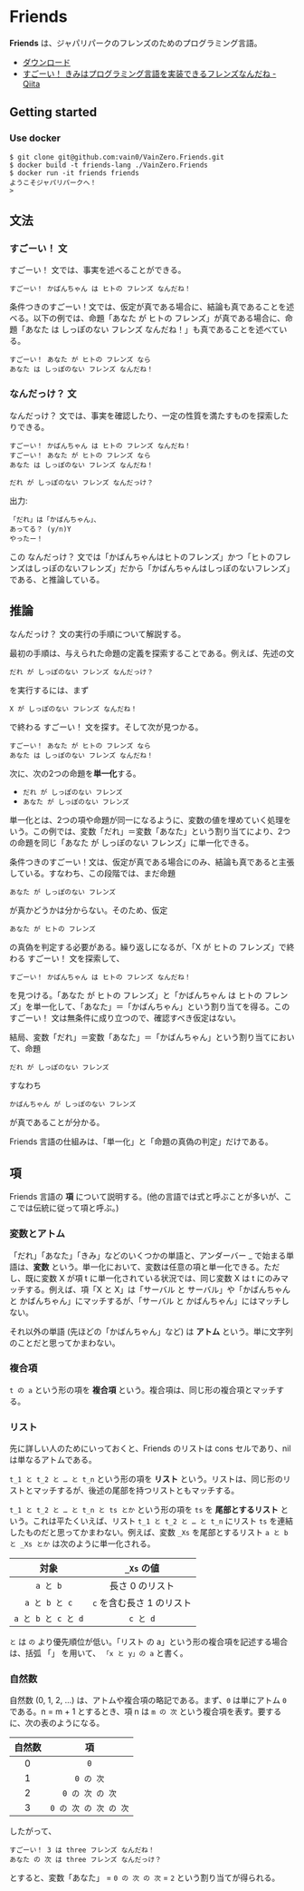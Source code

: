 # Friends
**Friends** は、ジャパリパークのフレンズのためのプログラミング言語。

- [ダウンロード](https://github.com/vain0/VainZero.Friends/releases/latest)
- [すごーい！ きみはプログラミング言語を実装できるフレンズなんだね - Qiita](http://qiita.com/vain0/items/6d3b75f667d3ec7f1d2a)

## Getting started
### Use docker
```
$ git clone git@github.com:vain0/VainZero.Friends.git
$ docker build -t friends-lang ./VainZero.Friends
$ docker run -it friends friends
ようこそジャパリパークへ！
>
```

## 文法
### すごーい！ 文
すごーい！ 文では、事実を述べることができる。

```
すごーい！ かばんちゃん は ヒトの フレンズ なんだね！
```

条件つきのすごーい！文では、仮定が真である場合に、結論も真であることを述べる。以下の例では、命題「あなた が ヒトの フレンズ」が真である場合に、命題「あなた は しっぽのない フレンズ なんだね！」も真であることを述べている。

```
すごーい！ あなた が ヒトの フレンズ なら
あなた は しっぽのない フレンズ なんだね！
```

### なんだっけ？ 文
なんだっけ？ 文では、事実を確認したり、一定の性質を満たすものを探索したりできる。

```
すごーい！ かばんちゃん は ヒトの フレンズ なんだね！
すごーい！ あなた が ヒトの フレンズ なら
あなた は しっぽのない フレンズ なんだね！

だれ が しっぽのない フレンズ なんだっけ？
```

出力:

```
「だれ」は「かばんちゃん」、
あってる？ (y/n)Y
やったー！
```

この なんだっけ？ 文では「かばんちゃんはヒトのフレンズ」かつ「ヒトのフレンズはしっぽのないフレンズ」だから「かばんちゃんはしっぽのないフレンズ」である、と推論している。

## 推論
なんだっけ？ 文の実行の手順について解説する。

最初の手順は、与えられた命題の定義を探索することである。例えば、先述の文

```
だれ が しっぽのない フレンズ なんだっけ？
```

を実行するには、まず

```
X が しっぽのない フレンズ なんだね！
```

で終わる すごーい！ 文を探す。そして次が見つかる。

```
すごーい！ あなた が ヒトの フレンズ なら
あなた は しっぽのない フレンズ なんだね！
```

次に、次の2つの命題を**単一化**する。

- ``だれ が しっぽのない フレンズ``
- ``あなた が しっぽのない フレンズ``

単一化とは、2つの項や命題が同一になるように、変数の値を埋めていく処理をいう。この例では、変数「だれ」＝変数「あなた」という割り当てにより、2つの命題を同じ「あなた が しっぽのない フレンズ」に単一化できる。

条件つきのすごーい！文は、仮定が真である場合にのみ、結論も真であると主張している。すなわち、この段階では、まだ命題

```
あなた が しっぽのない フレンズ
```

が真かどうかは分からない。そのため、仮定

```
あなた が ヒトの フレンズ
```

の真偽を判定する必要がある。繰り返しになるが、「X が ヒトの フレンズ」で終わる すごーい！ 文を探索して、

```
すごーい！ かばんちゃん は ヒトの フレンズ なんだね！
```

を見つける。「あなた が ヒトの フレンズ」と「かばんちゃん は ヒトの フレンズ」を単一化して、「あなた」＝「かばんちゃん」という割り当てを得る。このすごーい！ 文は無条件に成り立つので、確認すべき仮定はない。

結局、変数「だれ」＝変数「あなた」＝「かばんちゃん」という割り当てにおいて、命題

```
だれ が しっぽのない フレンズ
```

すなわち

```
かばんちゃん が しっぽのない フレンズ
```

が真であることが分かる。

Friends 言語の仕組みは、「単一化」と「命題の真偽の判定」だけである。

## 項
Friends 言語の **項** について説明する。(他の言語では式と呼ぶことが多いが、ここでは伝統に従って項と呼ぶ。)

### 変数とアトム
「だれ」「あなた」「きみ」などのいくつかの単語と、アンダーバー _ で始まる単語は、**変数** という。単一化において、変数は任意の項と単一化できる。ただし、既に変数 X が項 t に単一化されている状況では、同じ変数 X は t にのみマッチする。例えば、項「X と X」は「サーバル と サーバル」や「かばんちゃん と かばんちゃん」にマッチするが、「サーバル と かばんちゃん」にはマッチしない。

それ以外の単語 (先ほどの「かばんちゃん」など) は **アトム** という。単に文字列のことだと思ってかまわない。

### 複合項
``t の a`` という形の項を **複合項** という。複合項は、同じ形の複合項とマッチする。

### リスト
先に詳しい人のためにいっておくと、Friends のリストは cons セルであり、nil は単なるアトムである。

``t_1 と t_2 と … と t_n`` という形の項を **リスト** という。リストは、同じ形のリストとマッチするが、後述の尾部を持つリストともマッチする。

``t_1 と t_2 と … と t_n と ts とか`` という形の項を `ts` を **尾部とするリスト** という。これは平たくいえば、リスト ``t_1 と t_2 と … と t_n`` にリスト `ts` を連結したものだと思ってかまわない。例えば、変数 `_Xs` を尾部とするリスト ``a と b と _Xs とか`` は次のように単一化される。

| 対象 | `_Xs` の値 |
|:--:|:--:|
| ``a と b`` | 長さ 0 のリスト |
| ``a と b と c`` | `c` を含む長さ 1 のリスト |
| ``a と b と c と d`` | ``c と d`` |

`と` は `の` より優先順位が低い。「リスト の a」という形の複合項を記述する場合は、括弧 「」 を用いて、 ``「x と y」の a`` と書く。

### 自然数
自然数 (0, 1, 2, ...) は、アトムや複合項の略記である。まず、`0` は単にアトム `0` である。n = m + 1 とするとき、項 n は ``m の 次`` という複合項を表す。要するに、次の表のようになる。

| 自然数 | 項 |
|:--:|:--:|
| 0 | `0` |
| 1 | ``0 の 次`` |
| 2 | ``0 の 次 の 次`` |
| 3 | ``0 の 次 の 次 の 次`` |

したがって、

```
すごーい！ 3 は three フレンズ なんだね！
あなた の 次 は three フレンズ なんだっけ？
```

とすると、変数「あなた」 = ``0 の 次 の 次`` = `2` という割り当てが得られる。
